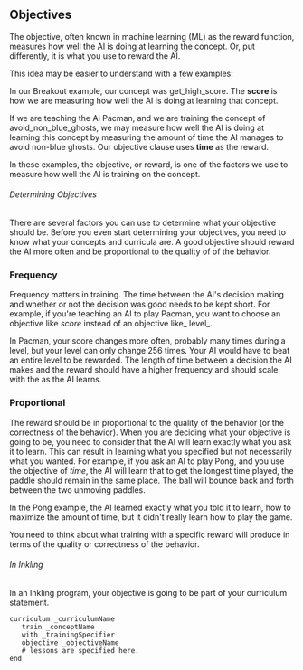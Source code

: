 ## Objectives

The objective, often known in machine learning (ML) as the reward function, measures how well the AI is doing at learning the concept. Or, put differently, it is what you use to reward the AI.

This idea may be easier to understand with a few examples:

In our Breakout example, our concept was get_high_score. The **score** is how we are measuring how well the AI is doing at learning that concept.

If we are teaching the AI Pacman, and we are training the concept of avoid_non_blue_ghosts, we may measure how well the AI is doing at learning this concept by measuring the amount of time the AI manages to avoid non-blue ghosts. Our objective clause uses **time** as the reward.

In these examples, the objective, or reward, is one of the factors we use to measure how well the AI is training on the concept.

###### Determining Objectives

There are several factors you can use to determine what your objective should be. Before you even start determining your objectives, you need to know what your concepts and curricula are. A good objective should reward the AI more often and be proportional to the quality of of the behavior.

### Frequency

Frequency matters in training. The time between the AI's decision making and whether or not the decision was good needs to be kept short.  For example, if you're teaching an AI to play Pacman, you want to choose an objective like _score_ instead of an objective like_ level_.

In Pacman, your score changes more often, probably many times during a level, but your level can only change 256 times. Your AI would have to beat an entire level to be rewarded. The length of time between a decision the AI makes and the reward should have a higher frequency and should scale with the as the AI learns.

### Proportional

The reward should be in proportional to the quality of the behavior (or the correctness of the behavior). When you are deciding what your objective is going to be, you need to consider that the AI will learn exactly what you ask it to learn. This can result in learning what you specified but not necessarily what you wanted. For example, if you ask an AI to play Pong, and you use the objective of _time_, the AI will learn that to get the longest time played, the paddle should remain in the same place. The ball will bounce back and forth between the two unmoving paddles.

In the Pong example, the AI learned exactly what you told it to learn, how to maximize the amount of time, but it didn't really learn how to play the game.

You need to think about what training with a specific reward  will produce in terms of the quality or correctness of the behavior.

###### In Inkling

In an Inkling program, your objective is going to be part of your curriculum statement.

```inkling
curriculum _curriculumName
   train _conceptName
   with _trainingSpecifier
   objective _objectiveName
   # lessons are specified here.
end
```

[1]: http://docs.bons.ai/inkling-guide-pages/53-lesson
